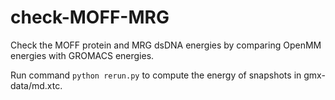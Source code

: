 # check-MOFF-MRG

Check the MOFF protein and MRG dsDNA energies by comparing OpenMM energies with GROMACS energies.  

Run command `python rerun.py` to compute the energy of snapshots in gmx-data/md.xtc.

